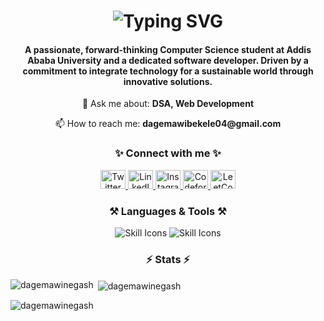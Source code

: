 <h1 align="center">
    <img src="https://readme-typing-svg.herokuapp.com/?font=Righteous&size=35&center=true&vCenter=true&width=500&height=70&duration=4000&lines=Hi+There!+👋;+I'm+Dagemawi+Negash!;" alt="Typing SVG"/>
</h1>

<h4 align="center">
    A passionate, forward-thinking Computer Science student at Addis Ababa University and a dedicated software developer. 
    Driven by a commitment to integrate technology for a sustainable world through innovative solutions.
</h4>

<div align="center">
    <p>💬 Ask me about: <strong>DSA, Web Development</strong></p>
    <p>📫 How to reach me: <strong>dagemawibekele04@gmail.com</strong></p>
</div>

<h3 align="center">✨ Connect with me ✨</h3>
<p align="center">
    <a href="https://twitter.com/dagemawibekele" target="_blank" rel="noopener noreferrer">
        <img src="https://raw.githubusercontent.com/rahuldkjain/github-profile-readme-generator/master/src/images/icons/Social/twitter.svg" alt="Twitter" height="30" width="40" />
    </a>
    <a href="https://linkedin.com/in/dagemawi-negash" target="_blank" rel="noopener noreferrer">
        <img src="https://raw.githubusercontent.com/rahuldkjain/github-profile-readme-generator/master/src/images/icons/Social/linked-in-alt.svg" alt="LinkedIn" height="30" width="40" />
    </a>
    <a href="https://instagram.com/dagemawibekele" target="_blank" rel="noopener noreferrer">
        <img src="https://raw.githubusercontent.com/rahuldkjain/github-profile-readme-generator/master/src/images/icons/Social/instagram.svg" alt="Instagram" height="30" width="40" />
    </a>
    <a href="https://codeforces.com/profile/dagemawinegash" target="_blank" rel="noopener noreferrer">
        <img src="https://raw.githubusercontent.com/rahuldkjain/github-profile-readme-generator/master/src/images/icons/Social/codeforces.svg" alt="Codeforces" height="30" width="40" />
    </a>
    <a href="https://www.leetcode.com/dagemawinegash" target="_blank" rel="noopener noreferrer">
        <img src="https://raw.githubusercontent.com/rahuldkjain/github-profile-readme-generator/master/src/images/icons/Social/leet-code.svg" alt="LeetCode" height="30" width="40" />
    </a>
</p>

<h3 align="center">⚒️ Languages & Tools ⚒️</h3>
<div align="center">
    <img src="https://skillicons.dev/icons?i=react,bootstrap,html,css,vscode,git,github,figma,tailwind,git,redux,bootstrap" alt="Skill Icons" />
    <img src="https://skillicons.dev/icons?i=nodejs,python,javascript,cpp,java,mysql,aws,linux,aws,django,npm,visualstudio,vite" alt="Skill Icons" />
</div>

<h3 align="center">⚡ Stats ⚡</h3>
<div>
    <p><img align="left" src="https://github-readme-stats.vercel.app/api/top-langs?username=dagemawinegash&show_icons=true&locale=en&layout=compact" alt="dagemawinegash" /></p>
    <p>&nbsp;<img align="center" src="https://github-readme-stats.vercel.app/api?username=dagemawinegash&show_icons=true&locale=en" alt="dagemawinegash" /></p>
    <p><img align="center" src="https://github-readme-streak-stats.herokuapp.com/?user=dagemawinegash&" alt="dagemawinegash" /></p>
</div>
